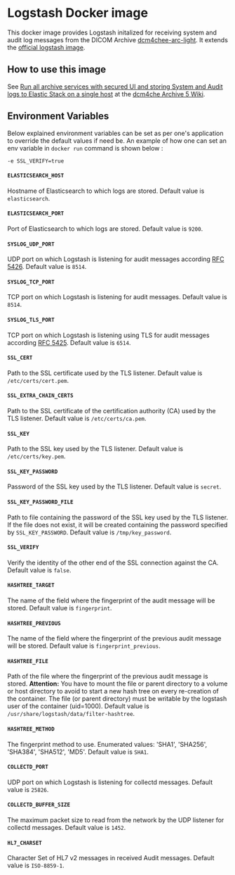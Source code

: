 # Logstash Docker image

This docker image provides Logstash initalized for receiving system and audit log messages from the DICOM Archive
[dcm4chee-arc-light](https://github.com/dcm4che/dcm4chee-arc-light/wiki).
It extends the [official logstash image](https://www.elastic.co/guide/en/logstash/current/docker.html).

## How to use this image

See [Run all archive services with secured UI and storing System and Audit logs to Elastic Stack on a single host](https://github.com/dcm4che/dcm4chee-arc-light/wiki/Run-all-archive-services-with-secured-UI-and-storing-System-and-Audit-logs-to-Elastic-Stack-on-a-single-host) at the
[dcm4che Archive 5 Wiki](https://github.com/dcm4che/dcm4chee-arc-light/wiki).

## Environment Variables 

Below explained environment variables can be set as per one's application to override the default values if need be.
An example of how one can set an env variable in `docker run` command is shown below :

    -e SSL_VERIFY=true

#### `ELASTICSEARCH_HOST`

Hostname of Elasticsearch to which logs are stored. Default value is `elasticsearch`.

#### `ELASTICSEARCH_PORT`

Port of Elasticsearch to which logs are stored. Default value is `9200`.

#### `SYSLOG_UDP_PORT`

UDP port on which Logstash is listening for audit messages according
[RFC 5426](https://tools.ietf.org/html/rfc5426). Default value is `8514`.

#### `SYSLOG_TCP_PORT`

TCP port on which Logstash is listening for audit messages. Default value is `8514`.

#### `SYSLOG_TLS_PORT`

TCP port on which Logstash is listening using TLS for audit messages according
[RFC 5425](https://tools.ietf.org/html/rfc5425). Default value is `6514`.

#### `SSL_CERT`

Path to the SSL certificate used by the TLS listener. Default value is `/etc/certs/cert.pem`.

#### `SSL_EXTRA_CHAIN_CERTS`

Path to the SSL certificate of the certification authority (CA) used by the TLS listener. Default value is `/etc/certs/ca.pem`.

#### `SSL_KEY`

Path to the SSL key used by the TLS listener. Default value is `/etc/certs/key.pem`.

#### `SSL_KEY_PASSWORD`

Password of the SSL key used by the TLS listener. Default value is `secret`.

#### `SSL_KEY_PASSWORD_FILE`

Path to file containing the password of the SSL key used by the TLS listener.
If the file does not exist, it will be created containing the password specified by `SSL_KEY_PASSWORD`. 
Default value is `/tmp/key_password`.

#### `SSL_VERIFY`

Verify the identity of the other end of the SSL connection against the CA. Default value is `false`.

#### `HASHTREE_TARGET`

The name of the field where the fingerprint of the audit message will be stored. Default value is `fingerprint`.

#### `HASHTREE_PREVIOUS`

The name of the field where the fingerprint of the previous audit message will be stored.
Default value is `fingerprint_previous`.

#### `HASHTREE_FILE`

Path of the file where the fingerprint of the previous audit message is stored. **Attention:** You have to mount
the file or parent directory to a volume or host directory to avoid to start a new hash tree on every re-creation
of the container. The file (or parent directory) must be writable by the logstash user of the container (uid=1000).
Default value is `/usr/share/logstash/data/filter-hashtree`.

#### `HASHTREE_METHOD`

The fingerprint method to use. Enumerated values: 'SHA1', 'SHA256', 'SHA384', 'SHA512', 'MD5'.
Default value is `SHA1`.

#### `COLLECTD_PORT`

UDP port on which Logstash is listening for collectd messages. Default value is `25826`.

#### `COLLECTD_BUFFER_SIZE`

The maximum packet size to read from the network by the UDP listener for collectd messages. Default value is `1452`.

#### `HL7_CHARSET`

Character Set of HL7 v2 messages in received Audit messages. Default value is `ISO-8859-1`.
